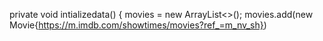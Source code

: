 private void intializedata() {
        movies = new ArrayList<>();
        movies.add(new Movie{https://m.imdb.com/showtimes/movies?ref_=m_nv_sh})
